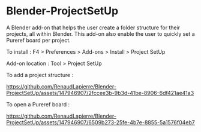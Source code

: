 # Blender-ProjectSetUp
A Blender add-on that helps the user create a folder structure for their projects, all within Blender. This add-on also enable the user to quickly set a Pureref board per project.

To install : F4 > Preferences > Add-ons > Install > Project SetUp

Add-on location : Tool > Project SetUp


To add a project structure :

https://github.com/RenaudLapierre/Blender-ProjectSetUp/assets/147946907/2fccee3b-9b3d-41be-8906-6df421ae41a3


To open a Pureref board :

https://github.com/RenaudLapierre/Blender-ProjectSetUp/assets/147946907/6509b273-25fe-4b7e-8855-5a1576f04eb7

